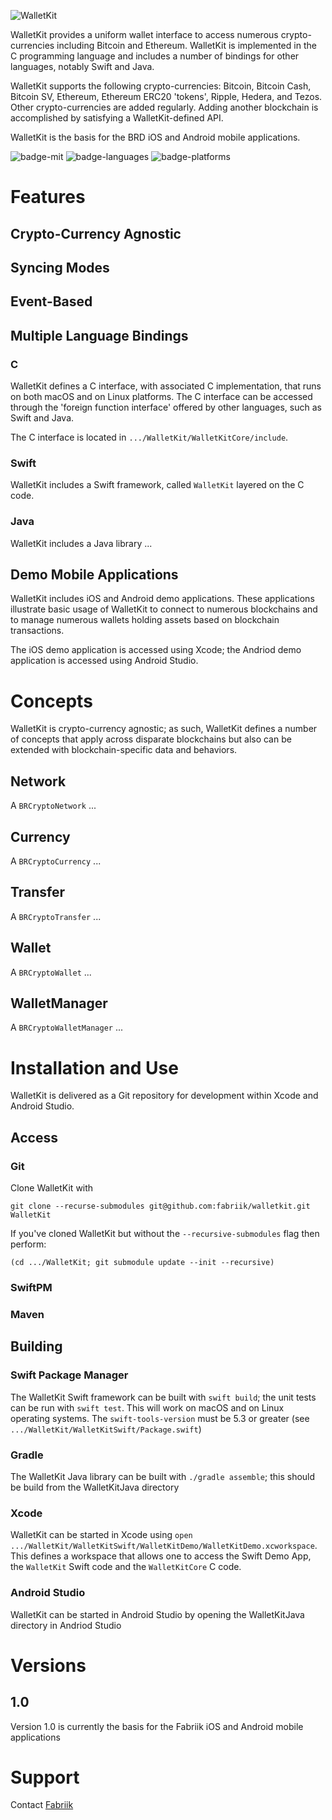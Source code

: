 
![WalletKit](../gh-pages/public/img/logo-tight.png)

WalletKit provides a uniform wallet interface to access numerous crypto-currencies including
Bitcoin and Ethereum.  WalletKit is implemented in the C programming language and includes
a number of bindings for other languages, notably Swift and Java.

WalletKit supports the following crypto-currencies: Bitcoin, Bitcoin Cash, Bitcoin SV, Ethereum,
Ethereum ERC20 'tokens', Ripple, Hedera, and Tezos.  Other crypto-currencies are added
regularly.  Adding another blockchain is accomplished by satisfying a WalletKit-defined API.

WalletKit is the basis for the BRD iOS and Android mobile applications.

![badge-mit][]   ![badge-languages][]   ![badge-platforms][]

# Features

## Crypto-Currency Agnostic

## Syncing Modes

## Event-Based

## Multiple Language Bindings

### C

WalletKit defines a C interface, with associated C implementation, that runs on both macOS
and on Linux platforms.  The C interface can be accessed through the 'foreign function interface'
offered by other languages, such as Swift and Java.

The C interface is located in `.../WalletKit/WalletKitCore/include`.

### Swift

WalletKit includes a Swift framework, called `WalletKit` layered on the C code.

### Java

WalletKit includes a Java library ...

## Demo Mobile Applications

WalletKit includes iOS and Android demo applications.  These applications illustrate
basic usage of WalletKit to connect to numerous blockchains and to manage numerous wallets
holding assets based on blockchain transactions.

The iOS demo application is accessed using Xcode; the Andriod demo application is accessed
using Android Studio.

# Concepts

WalletKit is crypto-currency agnostic; as such, WalletKit defines a number of concepts that
apply across disparate blockchains but also can be extended with blockchain-specific data and
behaviors.

## Network

A `BRCryptoNetwork` ...

## Currency

A `BRCryptoCurrency` ...

## Transfer

A `BRCryptoTransfer` ...

## Wallet

A `BRCryptoWallet` ...

## WalletManager

A `BRCryptoWalletManager` ...

# Installation and Use

WalletKit is delivered as a Git repository for development within Xcode and Android Studio.

## Access

### Git

Clone WalletKit with
```
git clone --recurse-submodules git@github.com:fabriik/walletkit.git WalletKit
```
If you've cloned WalletKit but without the `--recursive-submodules` flag then perform:
```
(cd .../WalletKit; git submodule update --init --recursive)
```

### SwiftPM

### Maven

## Building

### Swift Package Manager

The WalletKit Swift framework can be built with `swift build`; the unit tests can be run with
`swift test`.  This will work on macOS and on Linux operating systems.  The
`swift-tools-version` must be 5.3 or greater (see
`.../WalletKit/WalletKitSwift/Package.swift`)

### Gradle

The WalletKit Java library can be built with `./gradle assemble`; this should be build from the WalletKitJava directory

### Xcode

WalletKit can be started in Xcode using `open .../WalletKit/WalletKitSwift/WalletKitDemo/WalletKitDemo.xcworkspace`.
This defines a workspace that allows one to access the Swift Demo App, the `WalletKit` Swift
code and the `WalletKitCore` C code.

### Android Studio

WalletKit can be started in Android Studio by opening the WalletKitJava directory in Andriod Studio

# Versions

## 1.0

Version 1.0 is currently the basis for the Fabriik iOS and Android mobile applications

# Support

Contact [Fabriik](https://fabriik.com "Fabriik")

[badge-languages]: https://img.shields.io/badge/languages-C%20%7C%20Swift%20%7C%20Java-orange.svg
[badge-platforms]: https://img.shields.io/badge/platforms-iOS%20%7C%20Android%20%7C%20macOS%20%7C%20Linux-lightgrey.svg
[badge-mit]: https://img.shields.io/badge/license-MIT-blue.svg
